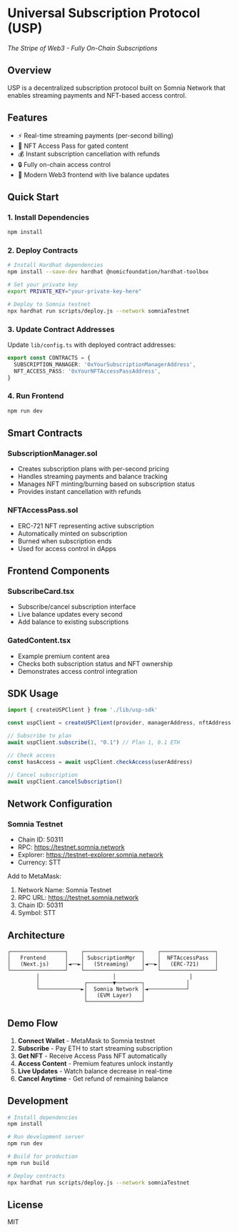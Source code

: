 # Universal Subscription Protocol (USP)
*The Stripe of Web3 - Fully On-Chain Subscriptions*

## Overview
USP is a decentralized subscription protocol built on Somnia Network that enables streaming payments and NFT-based access control.

## Features
- ⚡ Real-time streaming payments (per-second billing)
- 🎫 NFT Access Pass for gated content
- 💰 Instant subscription cancellation with refunds
- 🔒 Fully on-chain access control
- 📱 Modern Web3 frontend with live balance updates

## Quick Start

### 1. Install Dependencies
```bash
npm install
```

### 2. Deploy Contracts
```bash
# Install Hardhat dependencies
npm install --save-dev hardhat @nomicfoundation/hardhat-toolbox

# Set your private key
export PRIVATE_KEY="your-private-key-here"

# Deploy to Somnia testnet
npx hardhat run scripts/deploy.js --network somniaTestnet
```

### 3. Update Contract Addresses
Update `lib/config.ts` with deployed contract addresses:
```typescript
export const CONTRACTS = {
  SUBSCRIPTION_MANAGER: '0xYourSubscriptionManagerAddress',
  NFT_ACCESS_PASS: '0xYourNFTAccessPassAddress',
}
```

### 4. Run Frontend
```bash
npm run dev
```

## Smart Contracts

### SubscriptionManager.sol
- Creates subscription plans with per-second pricing
- Handles streaming payments and balance tracking
- Manages NFT minting/burning based on subscription status
- Provides instant cancellation with refunds

### NFTAccessPass.sol
- ERC-721 NFT representing active subscription
- Automatically minted on subscription
- Burned when subscription ends
- Used for access control in dApps

## Frontend Components

### SubscribeCard.tsx
- Subscribe/cancel subscription interface
- Live balance updates every second
- Add balance to existing subscriptions

### GatedContent.tsx
- Example premium content area
- Checks both subscription status and NFT ownership
- Demonstrates access control integration

## SDK Usage

```typescript
import { createUSPClient } from './lib/usp-sdk'

const uspClient = createUSPClient(provider, managerAddress, nftAddress, signer)

// Subscribe to plan
await uspClient.subscribe(1, "0.1") // Plan 1, 0.1 ETH

// Check access
const hasAccess = await uspClient.checkAccess(userAddress)

// Cancel subscription
await uspClient.cancelSubscription()
```

## Network Configuration

### Somnia Testnet
- Chain ID: 50311
- RPC: https://testnet.somnia.network
- Explorer: https://testnet-explorer.somnia.network
- Currency: STT

Add to MetaMask:
1. Network Name: Somnia Testnet
2. RPC URL: https://testnet.somnia.network
3. Chain ID: 50311
4. Symbol: STT

## Architecture

```
┌─────────────────┐    ┌──────────────────┐    ┌─────────────────┐
│   Frontend      │    │ SubscriptionMgr  │    │  NFTAccessPass  │
│   (Next.js)     │◄──►│   (Streaming)    │◄──►│   (ERC-721)     │
└─────────────────┘    └──────────────────┘    └─────────────────┘
         │                       │                       │
         │              ┌────────▼────────┐             │
         └─────────────►│  Somnia Network │◄────────────┘
                        │   (EVM Layer)   │
                        └─────────────────┘
```

## Demo Flow

1. **Connect Wallet** - MetaMask to Somnia testnet
2. **Subscribe** - Pay ETH to start streaming subscription
3. **Get NFT** - Receive Access Pass NFT automatically
4. **Access Content** - Premium features unlock instantly
5. **Live Updates** - Watch balance decrease in real-time
6. **Cancel Anytime** - Get refund of remaining balance

## Development

```bash
# Install dependencies
npm install

# Run development server
npm run dev

# Build for production
npm run build

# Deploy contracts
npx hardhat run scripts/deploy.js --network somniaTestnet
```

## License
MIT